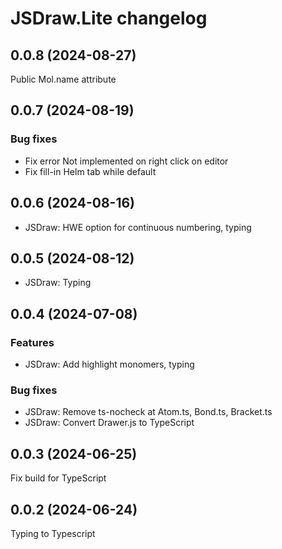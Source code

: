 # JSDraw.Lite changelog

## 0.0.8 (2024-08-27)

Public Mol.name attribute

## 0.0.7 (2024-08-19)

### Bug fixes

* Fix error Not implemented on right click on editor
* Fix fill-in Helm tab while default

## 0.0.6 (2024-08-16)

* JSDraw: HWE option for continuous numbering, typing

## 0.0.5 (2024-08-12)

* JSDraw: Typing

## 0.0.4 (2024-07-08)

### Features

* JSDraw: Add highlight monomers, typing

### Bug fixes

* JSDraw: Remove ts-nocheck at Atom.ts, Bond.ts, Bracket.ts
* JSDraw: Convert Drawer.js to TypeScript

## 0.0.3 (2024-06-25)

Fix build for TypeScript

## 0.0.2 (2024-06-24)

Typing to Typescript
